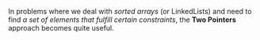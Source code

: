 In problems where we deal with _sorted arrays_ (or LinkedLists) and need to find _a set of elements that fulfill certain constraints_, the __Two Pointers__ approach becomes quite useful. 
